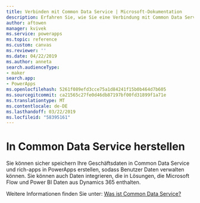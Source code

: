 ```yaml
---
title: Verbinden mit Common Data Service | Microsoft-Dokumentation
description: Erfahren Sie, wie Sie eine Verbindung mit Common Data Service herstellen und zum Erstellen von apps in PowerApps verwenden.
author: aftowen
manager: kvivek
ms.service: powerapps
ms.topic: reference
ms.custom: canvas
ms.reviewer: ''
ms.date: 04/22/2019
ms.author: anneta
search.audienceType:
- maker
search.app:
- PowerApps
ms.openlocfilehash: 5261f089efd3cce75a1d84241f15b0b464d7b605
ms.sourcegitcommit: ca21565c27fe0d46db87197bf00fd31899f1a71e
ms.translationtype: MT
ms.contentlocale: de-DE
ms.lasthandoff: 03/22/2019
ms.locfileid: "58395161"
---
```

# <a name="connect-to-common-data-service"></a>In Common Data Service herstellen

Sie können sicher speichern Ihre Geschäftsdaten in Common Data Service und rich-apps in PowerApps erstellen, sodass Benutzer Daten verwalten können. Sie können auch Daten integrieren, die in Lösungen, die Microsoft Flow und Power BI Daten aus Dynamics 365 enthalten.

Weitere Informationen finden Sie unter: [Was ist Common Data Service?](../../common-data-service/data-platform-intro.md)
